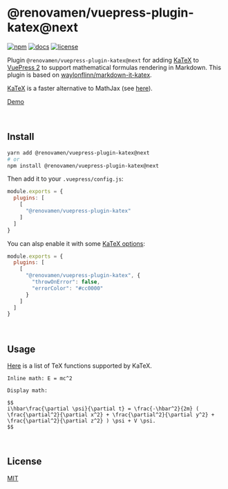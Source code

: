 # @renovamen/vuepress-plugin-katex@next

[![npm](https://img.shields.io/npm/v/@renovamen/vuepress-plugin-katex/next.svg?style=flat-square&logo=npm)](https://www.npmjs.com/package/@renovamen/vuepress-plugin-katex/v/next) [![docs](https://img.shields.io/badge/Docs-@renovamen/vuepress--plugin--katex-26A2FF?style=flat-square)](https://v2-vuepress-theme-gungnir.vercel.app/docs/plugins/katex.html) [![license](https://img.shields.io/badge/License-Apache--2.0-green?style=flat-square)](LICENSE)

Plugin `@renovamen/vuepress-plugin-katex@next` for adding [KaTeX](https://katex.org/) to [VuePress 2](https://v2.vuepress.vuejs.org/) to support mathematical formulas rendering in Markdown. This plugin is based on [waylonflinn/markdown-it-katex](https://github.com/waylonflinn/markdown-it-katex).

[KaTeX](https://katex.org/) is a faster alternative to MathJax (see [here](https://www.intmath.com/cg5/katex-mathjax-comparison.php)).

[Demo](https://v2-vuepress-theme-gungnir.vercel.app/docs/plugins/katex.html)


&nbsp;

## Install

```bash
yarn add @renovamen/vuepress-plugin-katex@next
# or
npm install @renovamen/vuepress-plugin-katex@next
```

Then add it to your `.vuepress/config.js`:

```js
module.exports = {
  plugins: [
    [
      "@renovamen/vuepress-plugin-katex"
    ]
  ]
}
```

You can alsp enable it with some [KaTeX options](https://katex.org/docs/options.html):

```js
module.exports = {
  plugins: [
    [
      "@renovamen/vuepress-plugin-katex", {
        "throwOnError": false,
        "errorColor": "#cc0000"
      }
    ]
  ]
}
```


&nbsp;

## Usage

[Here](https://katex.org/docs/supported.html) is a list of TeX functions supported by KaTeX.

```
Inline math: E = mc^2

Display math:

$$
i\hbar\frac{\partial \psi}{\partial t} = \frac{-\hbar^2}{2m} ( \frac{\partial^2}{\partial x^2} + \frac{\partial^2}{\partial y^2} + \frac{\partial^2}{\partial z^2} ) \psi + V \psi.
$$
```


&nbsp;

## License

[MIT](https://github.com/Renovamen/vuepress-theme-gungnir/blob/main/packages/plugins/katex/LICENSE)
